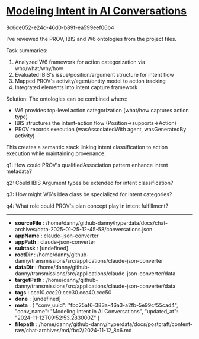 # [Modeling Intent in AI Conversations](https://claude.ai/chat/fbc25af6-383a-46a3-a2fb-5e99cf55cad4)

8c6de052-e24c-46d0-b89f-ea599eef06b4

 I've reviewed the PROV, IBIS and W6 ontologies from the project files.

Task summaries:
1. Analyzed W6 framework for action categorization via who/what/why/how
2. Evaluated IBIS's issue/position/argument structure for intent flow
3. Mapped PROV's activity/agent/entity model to action tracking
4. Integrated elements into intent capture framework

Solution:
The ontologies can be combined where:
- W6 provides top-level action categorization (what/how captures action type)
- IBIS structures the intent-action flow (Position→supports→Action)
- PROV records execution (wasAssociatedWith agent, wasGeneratedBy activity)

This creates a semantic stack linking intent classification to action execution while maintaining provenance.

q1: How could PROV's qualifiedAssociation pattern enhance intent metadata?

q2: Could IBIS Argument types be extended for intent classification?

q3: How might W6's idea class be specialized for intent categories?

q4: What role could PROV's plan concept play in intent fulfillment?

---

* **sourceFile** : /home/danny/github-danny/hyperdata/docs/chat-archives/data-2025-01-25-12-45-58/conversations.json
* **appName** : claude-json-converter
* **appPath** : claude-json-converter
* **subtask** : [undefined]
* **rootDir** : /home/danny/github-danny/transmissions/src/applications/claude-json-converter
* **dataDir** : /home/danny/github-danny/transmissions/src/applications/claude-json-converter/data
* **targetPath** : /home/danny/github-danny/transmissions/src/applications/claude-json-converter/data
* **tags** : ccc10.ccc20.ccc30.ccc40.ccc50
* **done** : [undefined]
* **meta** : {
  "conv_uuid": "fbc25af6-383a-46a3-a2fb-5e99cf55cad4",
  "conv_name": "Modeling Intent in AI Conversations",
  "updated_at": "2024-11-12T09:52:53.283000Z"
}
* **filepath** : /home/danny/github-danny/hyperdata/docs/postcraft/content-raw/chat-archives/md/fbc2/2024-11-12_8c6.md